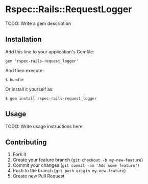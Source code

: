 # Rspec::Rails::RequestLogger

TODO: Write a gem description

## Installation

Add this line to your application's Gemfile:

    gem 'rspec-rails-request_logger'

And then execute:

    $ bundle

Or install it yourself as:

    $ gem install rspec-rails-request_logger

## Usage

TODO: Write usage instructions here

## Contributing

1. Fork it
2. Create your feature branch (`git checkout -b my-new-feature`)
3. Commit your changes (`git commit -am 'Add some feature'`)
4. Push to the branch (`git push origin my-new-feature`)
5. Create new Pull Request
